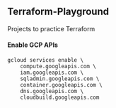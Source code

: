 ## Terraform-Playground
Projects to practice Terraform


#### Enable GCP APIs
```
gcloud services enable \
    compute.googleapis.com \
    iam.googleapis.com \
    sqladmin.googleapis.com \
    container.googleapis.com \
    dns.googleapis.com \
    cloudbuild.googleapis.com
```
